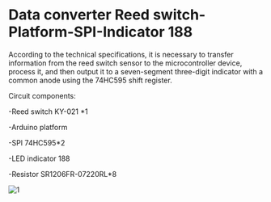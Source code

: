 Data converter Reed switch-Platform-SPI-Indicator 188
=

According to the technical specifications, it is necessary to transfer information from the reed switch sensor to the microcontroller device, process it, and then output it to a seven-segment three-digit indicator with a common anode using the 74HC595 shift register.

Circuit components:

-Reed switch KY-021 *1

-Arduino platform

-SPI 74HC595*2

-LED indicator 188

-Resistor SR1206FR-07220RL*8

![1](https://github.com/user-attachments/assets/3d47ab92-5ede-4ca9-ad56-0f3ad877cc9a)
